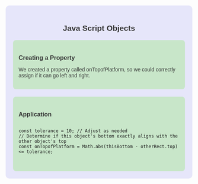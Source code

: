 <div style="background-color: #e6e6fa; padding: 20px; border-radius: 10px;">

<h2 style="font-family: Arial, sans-serif; color: #333; text-align: center;">Java Script Objects</h2>

<div style="background-color: #c8e6c9; padding: 15px; border-radius: 8px; margin-top: 20px;">

<h3 style="font-family: Arial, sans-serif; color: #333; margin-bottom: 10px;">Creating a Property</h3>

<p style="font-family: Arial, sans-serif; color: #333;">We created a property called onTopofPlatform, so we could correctly assign if it can go left and right. </p>

</div>
<div style="background-color: #c8e6c9; padding: 15px; border-radius: 8px; margin-top: 20px;">
<h3 style="font-family: Arial, sans-serif; color: #333; margin-bottom: 10px;">Application</h3>


<pre>
<code>
const tolerance = 10; // Adjust as needed
// Determine if this object's bottom exactly aligns with the other object's top
const onTopofPlatform = Math.abs(thisBottom - otherRect.top) <= tolerance;
</code>
</pre>

</div>
